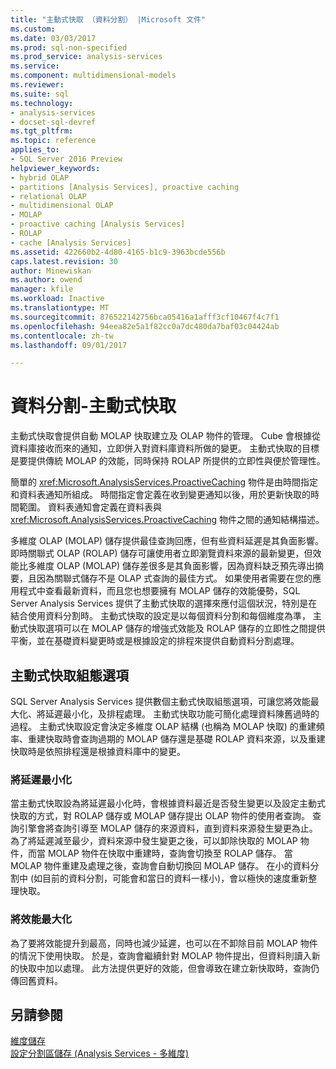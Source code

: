 ```yaml
---
title: "主動式快取 （資料分割） |Microsoft 文件"
ms.custom: 
ms.date: 03/03/2017
ms.prod: sql-non-specified
ms.prod_service: analysis-services
ms.service: 
ms.component: multidimensional-models
ms.reviewer: 
ms.suite: sql
ms.technology:
- analysis-services
- docset-sql-devref
ms.tgt_pltfrm: 
ms.topic: reference
applies_to:
- SQL Server 2016 Preview
helpviewer_keywords:
- hybrid OLAP
- partitions [Analysis Services], proactive caching
- relational OLAP
- multidimensional OLAP
- MOLAP
- proactive caching [Analysis Services]
- ROLAP
- cache [Analysis Services]
ms.assetid: 422660b2-4d80-4165-b1c9-3963bcde556b
caps.latest.revision: 30
author: Minewiskan
ms.author: owend
manager: kfile
ms.workload: Inactive
ms.translationtype: MT
ms.sourcegitcommit: 876522142756bca05416a1afff3cf10467f4c7f1
ms.openlocfilehash: 94eea82e5a1f82cc0a7dc480da7baf03c04424ab
ms.contentlocale: zh-tw
ms.lasthandoff: 09/01/2017

---
```

# <a name="partitions---proactive-caching"></a>資料分割-主動式快取
  主動式快取會提供自動 MOLAP 快取建立及 OLAP 物件的管理。 Cube 會根據從資料庫接收而來的通知，立即併入對資料庫資料所做的變更。 主動式快取的目標是要提供傳統 MOLAP 的效能，同時保持 ROLAP 所提供的立即性與便於管理性。  
  
 簡單的 <xref:Microsoft.AnalysisServices.ProactiveCaching> 物件是由時間指定和資料表通知所組成。 時間指定會定義在收到變更通知以後，用於更新快取的時間範圍。 資料表通知會定義在資料表與 <xref:Microsoft.AnalysisServices.ProactiveCaching> 物件之間的通知結構描述。  
  
 多維度 OLAP (MOLAP) 儲存提供最佳查詢回應，但有些資料延遲是其負面影響。 即時關聯式 OLAP (ROLAP) 儲存可讓使用者立即瀏覽資料來源的最新變更，但效能比多維度 OLAP (MOLAP) 儲存差很多是其負面影響，因為資料缺乏預先導出摘要，且因為關聯式儲存不是 OLAP 式查詢的最佳方式。 如果使用者需要在您的應用程式中查看最新資料，而且您也想要擁有 MOLAP 儲存的效能優勢，SQL Server Analysis Services 提供了主動式快取的選擇來應付這個狀況，特別是在結合使用資料分割時。 主動式快取的設定是以每個資料分割和每個維度為準， 主動式快取選項可以在 MOLAP 儲存的增強式效能及 ROLAP 儲存的立即性之間提供平衡，並在基礎資料變更時或是根據設定的排程來提供自動資料分割處理。  
  
## <a name="proactive-caching-configuration-options"></a>主動式快取組態選項  
 SQL Server Analysis Services 提供數個主動式快取組態選項，可讓您將效能最大化、將延遲最小化，及排程處理。 主動式快取功能可簡化處理資料陳舊過時的過程。 主動式快取設定會決定多維度 OLAP 結構 (也稱為 MOLAP 快取) 的重建頻率、重建快取時會查詢過期的 MOLAP 儲存還是基礎 ROLAP 資料來源，以及重建快取時是依照排程還是根據資料庫中的變更。  
  
### <a name="minimizing-latency"></a>將延遲最小化  
 當主動式快取設為將延遲最小化時，會根據資料最近是否發生變更以及設定主動式快取的方式，對 ROLAP 儲存或 MOLAP 儲存提出 OLAP 物件的使用者查詢。 查詢引擎會將查詢引導至 MOLAP 儲存的來源資料，直到資料來源發生變更為止。 為了將延遲減至最少，資料來源中發生變更之後，可以卸除快取的 MOLAP 物件，而當 MOLAP 物件在快取中重建時，查詢會切換至 ROLAP 儲存。 當 MOLAP 物件重建及處理之後，查詢會自動切換回 MOLAP 儲存。 在小的資料分割中 (如目前的資料分割，可能會和當日的資料一樣小)，會以極快的速度重新整理快取。  
  
### <a name="maximizing-performance"></a>將效能最大化  
 為了要將效能提升到最高，同時也減少延遲，也可以在不卸除目前 MOLAP 物件的情況下使用快取。 於是，查詢會繼續針對 MOLAP 物件提出，但資料則讀入新的快取中加以處理。 此方法提供更好的效能，但會導致在建立新快取時，查詢仍傳回舊資料。  
  
## <a name="see-also"></a>另請參閱  
 [維度儲存](../../analysis-services/multidimensional-models-olap-logical-dimension-objects/dimensions-storage.md)   
 [設定分割區儲存 &#40;Analysis Services - 多維度&#41;](../../analysis-services/multidimensional-models/set-partition-storage-analysis-services-multidimensional.md)  
  
  

